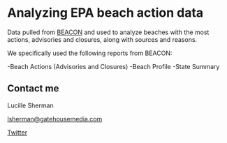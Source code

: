 # Analyzing EPA beach action data

Data pulled from [BEACON](https://watersgeo.epa.gov/BEACON2/reports.html) and used to analyze beaches with the most actions, advisories and closures, along with sources and reasons. 

We specifically used the following reports from BEACON: 

-Beach Actions (Advisories and Closures) 
-Beach Profile 
-State Summary

## Contact me

Lucille Sherman

lsherman@gatehousemedia.com

[Twitter](https://twitter.com/_lucysherman)

